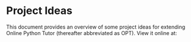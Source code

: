 # Project Ideas

This document provides an overview of some project ideas for extending
Online Python Tutor (thereafter abbreviated as OPT). View it online at:



